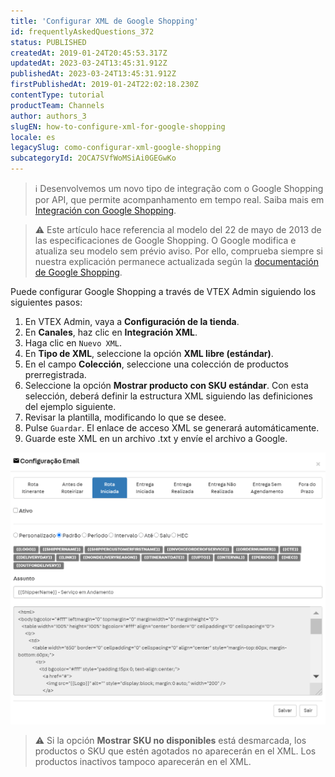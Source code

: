 ```yaml
---
title: 'Configurar XML de Google Shopping'
id: frequentlyAskedQuestions_372
status: PUBLISHED
createdAt: 2019-01-24T20:45:53.317Z
updatedAt: 2023-03-24T13:45:31.912Z
publishedAt: 2023-03-24T13:45:31.912Z
firstPublishedAt: 2019-01-24T22:02:18.230Z
contentType: tutorial
productTeam: Channels
author: authors_3
slugEN: how-to-configure-xml-for-google-shopping
locale: es
legacySlug: como-configurar-xml-google-shopping
subcategoryId: 2OCA7SVfWoMSiAi0GEGwKo
---
```


>ℹ️ Desenvolvemos um novo tipo de integração com o Google Shopping por API, que permite acompanhamento em tempo real. Saiba mais em [Integración con Google Shopping](https://help.vtex.com/es/tracks/integracion-con-google-shopping--25Sl7iOqq58PGfVfTAo8Xw/2kGKxwD9HKJvTLDTikQ4zG).

>⚠️ Este artículo hace referencia al modelo del 22 de mayo de 2013 de las especificaciones de Google Shopping. O Google modifica e atualiza seu modelo sem prévio aviso. Por ello, comprueba siempre si nuestra explicación permanece actualizada según la [documentación de Google Shopping](https://support.google.com/merchants/answer/188494?hl=pt-BR).

Puede configurar Google Shopping a través de VTEX Admin siguiendo los siguientes pasos:

1. En VTEX Admin, vaya a **Configuración de la tienda**.
2. En **Canales**, haz clic en **Integración XML**.
3. Haga clic en `Nuevo XML`.
4. En **Tipo de XML**, seleccione la opción **XML libre (estándar)**.
5. En el campo **Colección**, seleccione una colección de productos prerregistrada.
6. Seleccione la opción **Mostrar producto con SKU estándar**.
  Con esta selección, deberá definir la estructura XML siguiendo las definiciones del ejemplo siguiente.
7. Revisar la plantilla, modificando lo que se desee.
8. Pulse `Guardar`.
  El enlace de acceso XML se generará automáticamente.
9. Guarde este XML en un archivo .txt y envíe el archivo a Google.

![](https://raw.githubusercontent.com/vtexdocs/help-center-content/refs/heads/main/_1.png)

>⚠️ Si la opción **Mostrar SKU no disponibles** está desmarcada, los productos o SKU que estén agotados no aparecerán en el XML. Los productos inactivos tampoco aparecerán en el XML.
